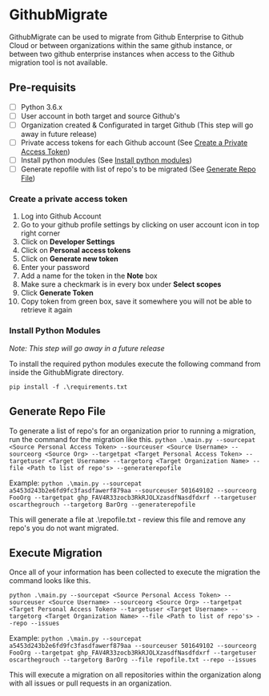 # GithubMigrate

GithubMigrate can be used to migrate from Github Enterprise to Github Cloud or between organizations within the same github instance, or between two github enterprise instances when access to the Github migration tool is not available. 

## Pre-requisits

- [ ] Python 3.6.x
- [ ] User account in both target and source Github's
- [ ] Organization created & Configurated in target Github (This step will go away in future release)
- [ ] Private access tokens for each Github account (See [Create a Private Access Token](#create-a-private-access-token))
- [ ] Install python modules (See [Install python modules](#install-python-modules))
- [ ] Generate repofile with list of repo's to be migrated (See [Generate Repo File](#generate-repo-file))

### Create a private access token

1. Log into Github Account
1. Go to your github profile settings by clicking on user account icon in top right corner
1. Click on **Developer Settings** 
1. Click on **Personal access tokens**
1. Click on **Generate new token**
1. Enter your password
1. Add a name for the token in the **Note** box
1. Make sure a checkmark is in every box under **Select scopes**
1. Click **Generate Token**
1. Copy token from green box, save it somewhere you will not be able to retrieve it again

### Install Python Modules
*Note: This step will go away in a future release*

To install the required python modules execute the following command from inside the GithubMigrate directory.

`pip install -f .\requirements.txt`

## Generate Repo File
To generate a list of repo's for an organization prior to running a migration, run the command for the migration like this. 
`python .\main.py --sourcepat <Source Personal Access Token> --sourceuser <Source Username> --sourceorg <Source Org> --targetpat <Target Personal Access Token> --targetuser <Target Username> --targetorg <Target Organization Name> --file <Path to list of repo's> --generaterepofile`

Example: `python .\main.py --sourcepat a5453d243b2e6fd9fc3fasdfawerf879aa --sourceuser 501649102 --sourceorg FooOrg --targetpat ghp_FAV4R33zocb3RkRJOLXzasdfNasdfdxrf --targetuser oscarthegrouch --targetorg BarOrg --generaterepofile`

This will generate a file at .\repofile.txt - review this file and remove any repo's you do not want migrated. 

## Execute Migration

Once all of your information has been collected to execute the migration the command looks like this.

`python .\main.py --sourcepat <Source Personal Access Token> --sourceuser <Source Username> --sourceorg <Source Org> --targetpat <Target Personal Access Token> --targetuser <Target Username> --targetorg <Target Organization Name> --file <Path to list of repo's> --repo --issues`

Example: `python .\main.py --sourcepat a5453d243b2e6fd9fc3fasdfawerf879aa --sourceuser 501649102 --sourceorg FooOrg --targetpat ghp_FAV4R33zocb3RkRJOLXzasdfNasdfdxrf --targetuser oscarthegrouch --targetorg BarOrg --file repofile.txt --repo --issues`

This will execute a migration on all repositories within the organization along with all issues or pull requests in an organization. 


